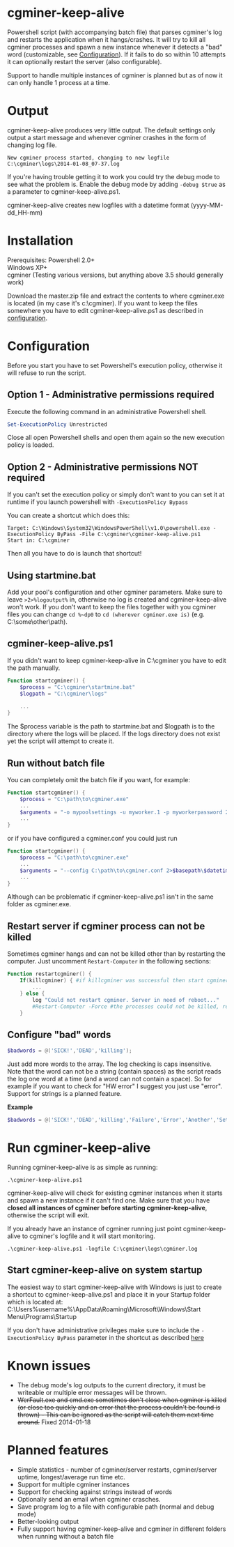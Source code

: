 cgminer-keep-alive
==================

Powershell script (with accompanying batch file) that parses cgminer's log and restarts the application when it hangs/crashes. It will try to kill all cgminer processes and spawn a new instance whenever it detects a "bad" word (customizable, see <a href="#configuration">Configuration</a>). If it fails to do so within 10 attempts it can optionally restart the server (also configurable).

Support to handle multiple instances of cgminer is planned but as of now it can only handle 1 process at a time.

Output
==================

cgminer-keep-alive produces very little output. The default settings only output a start message and whenever cgminer crashes in the form of changing log file.

`New cgminer process started, changing to new logfile C:\cgminer\logs\2014-01-08_07-37.log`

If you're having trouble getting it to work you could try the debug mode to see what the problem is. Enable the debug mode by adding `-debug $true` as a parameter to cgminer-keep-alive.ps1.

cgminer-keep-alive creates new logfiles with a datetime format (yyyy-MM-dd_HH-mm)

Installation
==================

Prerequisites: Powershell 2.0+<br>
Windows XP+<br>
cgminer (Testing various versions, but anything above 3.5 should generally work)<br>

Download the master.zip file and extract the contents to where cgminer.exe is located (in my case it's c:\cgminer). If you want to keep the files somewhere you have to edit cgminer-keep-alive.ps1 as described in <a href="#configuration">configuration</a>.

Configuration
==================

Before you start you have to set Powershell's execution policy, otherwise it will refuse to run the script.

Option 1 - Administrative permissions required
------------------
Execute the following command in an administrative Powershell shell.

```powershell
Set-ExecutionPolicy Unrestricted
```

Close all open Powershell shells and open them again so the new execution policy is loaded.

Option 2 - Administrative permissions NOT required
------------------

If you can't set the execution policy or simply don't want to you can set it at runtime if you launch powershell with ```-ExecutionPolicy Bypass```

You can create a shortcut which does this:

```
Target: C:\Windows\System32\WindowsPowerShell\v1.0\powershell.exe -ExecutionPolicy ByPass -File C:\cgminer\cgminer-keep-alive.ps1
Start in: C:\cgminer
```

Then all you have to do is launch that shortcut!

Using startmine.bat
------------------

Add your pool's configuration and other cgminer parameters. Make sure to leave `>2>%logoutput%` in, otherwise no log is created and cgminer-keep-alive won't work. If you don't want to keep the files together with you cgminer files you can change `cd %~dp0` to `cd (wherever cgminer.exe is)` (e.g. C:\some\other\path).

cgminer-keep-alive.ps1
------------------

If you didn't want to keep cgminer-keep-alive in C:\cgminer you have to edit the path manually.

```powershell
Function startcgminer() {
    $process = "C:\cgminer\startmine.bat"
    $logpath = "C:\cgminer\logs"
    
    ...
}
```

The $process variable is the path to startmine.bat and $logpath is to the directory where the logs will be placed. If the logs directory does not exist yet the script will attempt to create it.

Run without batch file
------------------

You can completely omit the batch file if you want, for example:

```powershell
Function startcgminer() {
    $process = "C:\path\to\cgminer.exe"
    ...
    $arguments = "-o mypoolsettings -u myworker.1 -p myworkerpassword 2>$basepath\$datetime.log"
    ...
}
```
or if you have configured a cgminer.conf you could just run 

```powershell
Function startcgminer() {
    $process = "C:\path\to\cgminer.exe"
    ...
    $arguments = "--config C:\path\to\cgminer.conf 2>$basepath\$datetime.log"
    ...
}
```

Although can be problematic if cgminer-keep-alive.ps1 isn't in the same folder as cgminer.exe.

Restart server if cgminer process can not be killed
------------------

Sometimes cgminer hangs and can not be killed other than by restarting the computer. Just uncomment  ```Restart-Computer``` in the following sections:

```powershell
Function restartcgminer() {
    If(killcgminer) { #if killcgminer was successful then start cgminer again
        ...
    } else {
        log "Could not restart cgminer. Server in need of reboot..."
        #Restart-Computer -Force #the processes could not be killed, restarting server
    }
```

Configure "bad" words
------------------

```powershell
$badwords = @('SICK!','DEAD','killing');
```

Just add more words to the array. The log checking is caps insensitive. Note that the word can not be a string (contain spaces) as the script reads the log one word at a time (and a word can not contain a space). So for example if you want to check for "HW error" I suggest you just use "error". Support for strings is a planned feature.

<b>Example</b>

```powershell
$badwords = @('SICK!','DEAD','killing','Failure','Error','Another','Set','Of','Words');
```

Run cgminer-keep-alive
==================

Running cgminer-keep-alive is as simple as running:

```
.\cgminer-keep-alive.ps1
```

cgminer-keep-alive will check for existing cgminer instances when it starts and spawn a new instance if it can't find one. Make sure that you have <b>closed all instances of cgminer before starting cgminer-keep-alive</b>, otherwise the script will exit.

If you already have an instance of cgminer running just point cgminer-keep-alive to cgminer's logfile and it will start monitoring.

```
.\cgminer-keep-alive.ps1 -logfile C:\cgminer\logs\cgminer.log
```

Start cgminer-keep-alive on system startup
------------------

The easiest way to start cgminer-keep-alive with Windows is just to create a shortcut to cgminer-keep-alive.ps1 and place it in your Startup folder which is located at: C:\Users\%username%\AppData\Roaming\Microsoft\Windows\Start Menu\Programs\Startup

If you don't have administrative privileges make sure to include the ```-ExecutionPolicy ByPass``` parameter in the shortcut as described <a href="https://github.com/dbsnurr/cgminer-keep-alive/edit/master/README.md#option-2---administrative-permissions-not-required">here</a>

Known issues
==================
* The debug mode's log outputs to the current directory, it must be writeable or multiple error messages will be thrown.
* ~~WerFault.exe and cmd.exe sometimes don't close when cgminer is killed (or close too quickly and an error that the process couldn't be found is thrown) - This can be ignored as the script will catch them next time around.~~ Fixed 2014-01-18

Planned features
==================
* Simple statistics - number of cgminer/server restarts, cgminer/server uptime, longest/average run time etc.
* Support for multiple cgminer instances
* Support for checking against strings instead of words
* Optionally send an email when cgminer crasches.
* Save program log to a file with configurable path (normal and debug mode)
* Better-looking output
* Fully support having cgminer-keep-alive and cgminer in different folders when running without a batch file
